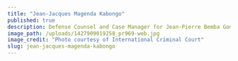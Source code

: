 ```yaml
---
title: "Jean-Jacques Magenda Kabongo"
published: true
description: Defense Counsel and Case Manager for Jean-Pierre Bemba Gombo in The Prosecutor v. Jean-Pierre Bemba Gombo
image_path: /uploads/1427909019258_pr969-web.jpg
image_credit: "Photo courtesy of International Criminal Court"
slug: jean-jacques-magenda-kabongo
---
```


